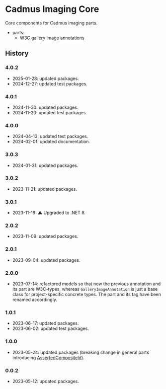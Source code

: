 ﻿# Cadmus Imaging Core

Core components for Cadmus imaging parts.

- parts:
  - [W3C gallery image annotations](docs/w3c-gallery-image-annotations.md)

## History

### 4.0.2

- 2025-01-28: updated packages.
- 2024-12-27: updated test packages.

### 4.0.1

- 2024-11-30: updated packages.
- 2024-11-20: updated test packages.

### 4.0.0

- 2024-04-13: updated test packages.
- 2024-02-01: updated documentation.

### 3.0.3

- 2024-01-31: updated packages.

### 3.0.2

- 2023-11-21: updated packages.

### 3.0.1

- 2023-11-18: ⚠️ Upgraded to .NET 8.

### 2.0.2

- 2023-11-09: updated packages.

### 2.0.1

- 2023-09-04: updated packages.

### 2.0.0

- 2023-07-14: refactored models so that now the previous annotation and its part are W3C-types, whereas `GalleryImageAnnotation` is just a base class for project-specific concrete types. The part and its tag have been renamed accordingly.

### 1.0.1

- 2023-06-17: updated packages.
- 2023-06-02: updated test packages.

### 1.0.0

- 2023-05-24: updated packages (breaking change in general parts introducing [AssertedCompositeId](https://github.com/vedph/cadmus-bricks-shell/blob/master/projects/myrmidon/cadmus-refs-asserted-ids/README.md#asserted-composite-id)).

### 0.0.2

- 2023-05-12: updated packages.
